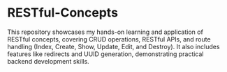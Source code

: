 # RESTful-Concepts
This repository showcases my hands-on learning and application of RESTful concepts, covering CRUD operations, RESTful APIs, and route handling (Index, Create, Show, Update, Edit, and Destroy). It also includes features like redirects and UUID generation, demonstrating practical backend development skills.
